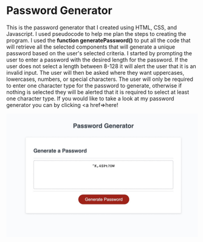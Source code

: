 # Password Generator
This is the password generator that I created using HTML, CSS, and Javascript. I used pseudocode to help me plan the steps to creating the program. I used the **function generatePassword()** to put all the code that will retrieve all the selected components that will generate a unique password based on the user's selected criteria. I started by prompting the user to enter a password with the desired length for the password. If the user does not select a length between 8-128 it will alert the user that it is an invalid input. The user will then be asked where they want uppercases, lowercases, numbers, or special characters. The user will only be required to enter one character type for the password to generate, otherwise if nothing is selected they will be alerted that it is required to select at least one character type.
If you would like to take a look at my password generator you can by clicking <a href=>here!</a>

![](images/BD872696-95FF-43EF-9F22-4484EF524AB5_1_105_c.jpeg)
